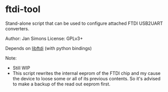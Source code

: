 # ftdi-tool
Stand-alone script that can be used to configure attached FTDI USB2UART converters.

Author: Jan Simons
License: GPLv3+

Depends on [libftdi] (with python bindings)


Note:
- Still WIP
- This script rewrites the internal eeprom of the FTDI chip and my cause the
  device to loose some or all of its previous contents. So it's advised to
  make a backup of the read out eeprom first.


[libftdi]: https://github.com/lipro/libftdi
